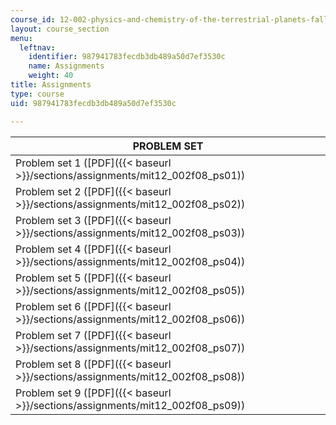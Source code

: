 ```yaml
---
course_id: 12-002-physics-and-chemistry-of-the-terrestrial-planets-fall-2008
layout: course_section
menu:
  leftnav:
    identifier: 987941783fecdb3db489a50d7ef3530c
    name: Assignments
    weight: 40
title: Assignments
type: course
uid: 987941783fecdb3db489a50d7ef3530c

---
```


| PROBLEM SET |
| --- |
| Problem set 1 ([PDF]({{< baseurl >}}/sections/assignments/mit12_002f08_ps01)) |
| Problem set 2 ([PDF]({{< baseurl >}}/sections/assignments/mit12_002f08_ps02)) |
| Problem set 3 ([PDF]({{< baseurl >}}/sections/assignments/mit12_002f08_ps03)) |
| Problem set 4 ([PDF]({{< baseurl >}}/sections/assignments/mit12_002f08_ps04)) |
| Problem set 5 ([PDF]({{< baseurl >}}/sections/assignments/mit12_002f08_ps05)) |
| Problem set 6 ([PDF]({{< baseurl >}}/sections/assignments/mit12_002f08_ps06)) |
| Problem set 7 ([PDF]({{< baseurl >}}/sections/assignments/mit12_002f08_ps07)) |
| Problem set 8 ([PDF]({{< baseurl >}}/sections/assignments/mit12_002f08_ps08)) |
| Problem set 9 ([PDF]({{< baseurl >}}/sections/assignments/mit12_002f08_ps09))